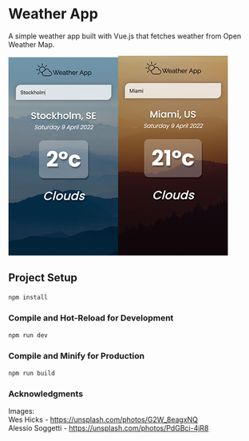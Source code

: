 # Weather App

A simple weather app built with Vue.js that fetches weather from Open Weather Map.


![](src/assets/screenshot-cold.jpg)![](src/assets/screenshot-warm.jpg)


## Project Setup

```sh
npm install
```

### Compile and Hot-Reload for Development

```sh
npm run dev
```

### Compile and Minify for Production

```sh
npm run build
```

### Acknowledgments
Images: <br />
Wes Hicks - https://unsplash.com/photos/G2W_8eagxNQ <br />
Alessio Soggetti - https://unsplash.com/photos/PdGBci-4jR8
